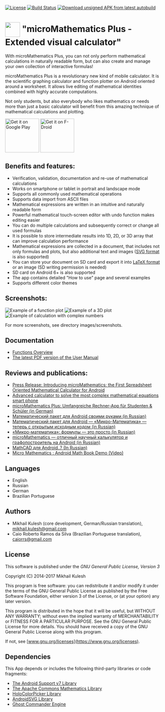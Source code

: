 [![License](https://img.shields.io/badge/license-GNU_GPLv3-orange.svg)](https://github.com/mkulesh/microMathematics/blob/master/LICENSE) [![Build Status](https://travis-ci.org/mkulesh/microMathematics.svg?branch=master)](https://travis-ci.org/mkulesh/microMathematics) [![Download unsigned APK from latest autobuild](https://img.shields.io/badge/APK-autobuild-blue.svg)](https://github.com/mkulesh/microMathematics/raw/autobuild/autobuild/microMathematics-v2.16.apk)

# <img src="https://github.com/mkulesh/microMathematics/blob/master/images/icon.png" align="center" height="48" width="48"> "microMathematics Plus - Extended visual calculator"

With microMathematics Plus, you can not only perform mathematical calculations in naturally readable form, but can also create and manage your own collection of interactive formulas!

microMathematics Plus is a revolutionary new kind of mobile calculator. It is the scientific graphing calculator and function plotter on Android oriented around a worksheet. It allows live editing of mathematical identities combined with highly accurate computations.

Not only students, but also everybody who likes mathematics or needs more than just a basic calculator will benefit from this amazing technique of mathematical calculations and plotting.

[<img src="https://play.google.com/intl/en_us/badges/images/generic/en_badge_web_generic.png"
      alt="Get it on Google Play" height="110">](https://play.google.com/store/apps/details?id=com.mkulesh.micromath.plus)
[<img src="https://gitlab.com/fdroid/artwork/raw/master/badge/get-it-on.png"
      alt="Get it on F-Droid" height="110">](https://f-droid.org/packages/com.mkulesh.micromath.plus)

## Benefits and features:

* Verification, validation, documentation and re-use of mathematical calculations
* Works on smartphone or tablet in portrait and landscape mode
* Supports all commonly used mathematical operations
* Supports data import from ASCII files
* Mathematical expressions are written in an intuitive and naturally readable form
* Powerful mathematical touch-screen editor with undo function makes editing easier
* You can do multiple calculations and subsequently correct or change all used formulas
* It is possible to store intermediate results into 1D, 2D, or 3D array that can improve calculation performance
* Mathematical expressions are collected in a document, that includes not only formulas and plots, but also additional text and images ([SVG format](https://en.wikipedia.org/wiki/Scalable_Vector_Graphics) is also supported)
* You can store your document on SD card and export it into [LaTeX format](https://www.latex-project.org/) or an image (SD writing permission is needed)
* SD card on Android 6+ is also supported
* The app contains detailed "How to use" page and several examples
* Supports different color themes

## Screenshots:

![Example of a function plot](https://github.com/mkulesh/microMathematics/blob/master/images/screenshots/rayleigh_wave.png)
![Example of a 3D plot](https://github.com/mkulesh/microMathematics/blob/master/images/screenshots/valentine.png)
![Example of calculation with complex numbers](https://github.com/mkulesh/microMathematics/blob/master/images/screenshots/fourie_transform.png)

For more screenshots, see directory images/screenshots.

## Documentation
* [Functions Overview](http://htmlpreview.github.io/?https://github.com/mkulesh/microMathematics/blob/master/doc/functions_overview.html)
* [The latest PDF version of the User Manual](https://github.com/mkulesh/microMathematics/releases/download/v2.16/microMathematics-v2.16.pdf)

## Reviews and publications:

* [Press Release: Introducing microMathematics: the First Spreadsheet Oriented Mathematical Calculator for Android](http://www.androidappsreview.com/2014/09/29/micro-mathematics-press-release/)
* [Advanced calculator to solve the most complex mathematical equations smart phone](http://mn1professional.blogspot.de/2015/12/advanced-calculator-to-solve-most.html)
* [microMathematics Plus: Umfangreiche Rechner-App für Studenten & Schüler (in German)](http://beste-apps.chip.de/android/app/micro-mathematics-plus-umfangreiche-rechner-app-fuer-studenten-schueler,com.mkulesh.micromath.plus/)
* [Математический пакет для Android своими руками (in Russian)](https://habrahabr.ru/post/250727/)
* [Математический пакет для Android — «Микро-Математика» — теперь с открытым исходным кодом (in Russian)](https://habrahabr.ru/post/334670/)
* [«Микро-математика»: формулы — это просто (in Russian)](http://4pda.ru/2015/09/01/241701/)
* [microMathematics — отличный научный калькулятор и графопостроитель на Android (in Russian)](https://lifehacker.ru/2015/10/21/micro-mathematics/)
* [MathCAD для Android..? (In Russian)](http://svchushki.blogspot.de/2017/04/mathcad-android.html)
* [Micro Mathematics : Android Math Book Demo (Video)](https://www.youtube.com/watch?v=eUzF1gXd6rc&feature=player_embedded)

## Languages

* English
* Russian
* German
* Brazilian Portuguese

## Authors

* Mikhail Kulesh (core development, German/Russian translation), mikhail.kulesh@gmail.com
* Caio Roberto Ramos da Silva (Brazilian Portuguese translation), caiorrs@gmail.com

## License

This software is published under the *GNU General Public License, Version 3*

Copyright (C) 2014-2017 Mikhail Kulesh

This program is free software: you can redistribute it and/or modify it under the terms of the GNU General Public License as published by the Free Software Foundation, either version 3 of the License, or (at your option) any later version.

This program is distributed in the hope that it will be useful, but WITHOUT ANY WARRANTY; without even the implied warranty of MERCHANTABILITY or FITNESS FOR A PARTICULAR PURPOSE.  See the GNU General Public License for more details. You should have received a copy of the GNU General Public License along with this program.

If not, see [www.gnu.org/licenses](https://www.gnu.org/licenses).

## Dependencies

This App depends or includes the following third-party libraries or code fragments:
* [The Android Support v7 Library](https://developer.android.com/topic/libraries/support-library/packages.html)
* [The Apache Commons Mathematics Library](http://commons.apache.org/proper/commons-math)
* [HoloColorPicker Library](https://github.com/LarsWerkman/HoloColorPicker)
* [AndroidSVG Library](https://github.com/BigBadaboom/androidsvg)
* [Ghost Commander Engine](https://sourceforge.net/projects/ghostcommander)
